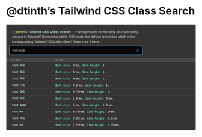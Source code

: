 # @dtinth’s Tailwind CSS Class Search

[![Screenshot](https://github.com/dtinth/timelapse/raw/master/projects/tailwind-search_results.png)](https://tailwind.spacet.me/)
